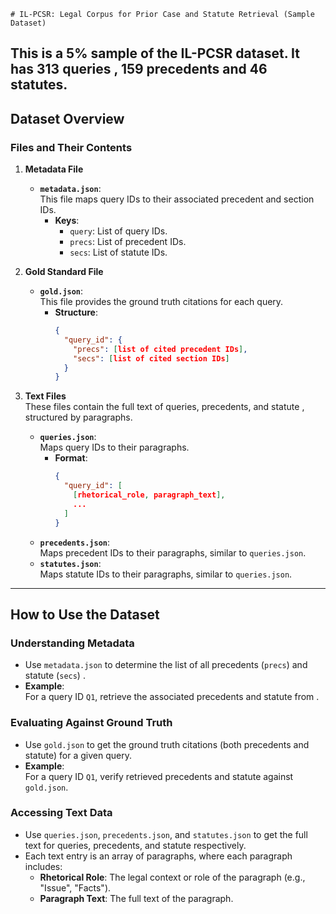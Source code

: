     # IL-PCSR: Legal Corpus for Prior Case and Statute Retrieval (Sample Dataset)
This is a 5% sample of the IL-PCSR dataset. It has 313 queries , 159 precedents and 46 statutes.
---

## Dataset Overview

### Files and Their Contents

1. **Metadata File**
   - **`metadata.json`**:  
     This file maps query IDs to their associated precedent and section IDs.  
     - **Keys**:
       - `query`: List of query IDs.
       - `precs`: List of precedent IDs.
       - `secs`: List of  statute IDs.

2. **Gold Standard File**
   - **`gold.json`**:  
     This file provides the ground truth citations for each query.  
     - **Structure**:
       ```json
       {
         "query_id": {
           "precs": [list of cited precedent IDs],
           "secs": [list of cited section IDs]
         }
       }
       ```

3. **Text Files**  
   These files contain the full text of queries, precedents, and statute , structured by paragraphs.
   - **`queries.json`**:  
     Maps query IDs to their paragraphs.
     - **Format**:
       ```json
       {
         "query_id": [
           [rhetorical_role, paragraph_text],
           ...
         ]
       }
       ```
   - **`precedents.json`**:  
     Maps precedent IDs to their paragraphs, similar to `queries.json`.
   - **`statutes.json`**:  
     Maps  statute IDs to their paragraphs, similar to `queries.json`.

---

## How to Use the Dataset

### Understanding Metadata
- Use `metadata.json` to determine the list of all precedents (`precs`) and statute (`secs`) .
- **Example**:  
  For a query ID `Q1`, retrieve the associated precedents and statute from .

### Evaluating Against Ground Truth
- Use `gold.json` to get the ground truth citations (both precedents and statute) for a given query.
- **Example**:  
  For a query ID `Q1`, verify retrieved precedents and statute against `gold.json`.

### Accessing Text Data
- Use `queries.json`, `precedents.json`, and `statutes.json` to get the full text for queries, precedents, and statute respectively.
- Each text entry is an array of paragraphs, where each paragraph includes:
  - **Rhetorical Role**: The legal context or role of the paragraph (e.g., "Issue", "Facts").
  - **Paragraph Text**: The full text of the paragraph.
